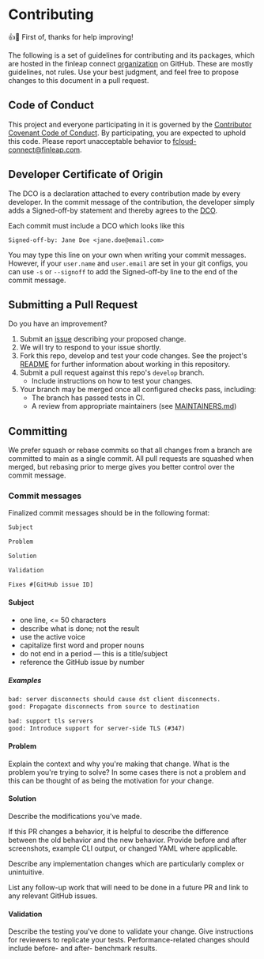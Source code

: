 # Contributing

:+1::tada: First of, thanks for help improving!

The following is a set of guidelines for contributing and its packages, which are hosted in the finleap connect [organization](https://github.com/finleap-connect) on GitHub. These are mostly guidelines, not rules. Use your best judgment, and feel free to propose changes to this document in a pull request.

## Code of Conduct

This project and everyone participating in it is governed by the [Contributor Covenant Code of Conduct](CODE_OF_CONDUCT.md). By participating, you are expected to uphold this code. Please report unacceptable behavior to [fcloud-connect@finleap.com](mailto:fcloud-connect@finleap.com?subject=[m8]%20COD%20Violation).

## Developer Certificate of Origin

The DCO is a declaration attached to every contribution made by every developer. In the commit message of the contribution, the developer simply adds a Signed-off-by statement and thereby agrees to the [DCO](DCO).

Each commit must include a DCO which looks like this

```Signed-off-by: Jane Doe <jane.doe@email.com>```

You may type this line on your own when writing your commit messages. However, if your `user.name` and `user.email` are set in your git configs, you can use `-s` or `--signoff` to add the Signed-off-by line to the end of the commit message.

## Submitting a Pull Request

Do you have an improvement?

1. Submit an [issue][issue] describing your proposed change.
2. We will try to respond to your issue shortly.
3. Fork this repo, develop and test your code changes. See the project's
   [README](README.md) for further information about working in this repository.
4. Submit a pull request against this repo's `develop` branch.
    - Include instructions on how to test your changes.
5. Your branch may be merged once all configured checks pass, including:
    - The branch has passed tests in CI.
    - A review from appropriate maintainers (see
      [MAINTAINERS.md](MAINTAINERS.md))

## Committing

We prefer squash or rebase commits so that all changes from a branch are
committed to main as a single commit. All pull requests are squashed when
merged, but rebasing prior to merge gives you better control over the commit
message.

### Commit messages

Finalized commit messages should be in the following format:

```txt
Subject

Problem

Solution

Validation

Fixes #[GitHub issue ID]
```

#### Subject

- one line, <= 50 characters
- describe what is done; not the result
- use the active voice
- capitalize first word and proper nouns
- do not end in a period — this is a title/subject
- reference the GitHub issue by number

##### Examples

```txt
bad: server disconnects should cause dst client disconnects.
good: Propagate disconnects from source to destination
```

```txt
bad: support tls servers
good: Introduce support for server-side TLS (#347)
```

#### Problem

Explain the context and why you're making that change.  What is the problem
you're trying to solve? In some cases there is not a problem and this can be
thought of as being the motivation for your change.

#### Solution

Describe the modifications you've made.

If this PR changes a behavior, it is helpful to describe the difference between
the old behavior and the new behavior. Provide before and after screenshots,
example CLI output, or changed YAML where applicable.

Describe any implementation changes which are particularly complex or
unintuitive.

List any follow-up work that will need to be done in a future PR and link to any
relevant GitHub issues.

#### Validation

Describe the testing you've done to validate your change.  Give instructions for
reviewers to replicate your tests.  Performance-related changes should include
before- and after- benchmark results.

[issue]: https://github.com/finleap-connect/backup-operator/issues/new

